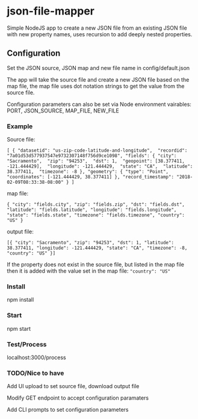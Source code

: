 # json-file-mapper
Simple NodeJS app to create a new JSON file from an existing JSON file with new property names, uses recursion to add deeply nested properties.

## Configuration
Set the JSON source, JSON map and new file name in config/default.json

The app will take the source file and create a new JSON file based on the map file, the map file uses dot notation strings to get the value from the source file.

Configuration parameters can also be set via Node environment vairables: PORT, JSON_SOURCE, MAP_FILE, NEW_FILE

### Example
Source file:

`[
    {
        "datasetid": "us-zip-code-latitude-and-longitude", 
        "recordid": "7a01d53d577937547e9732307148f756d9ce1098",
        "fields": {
            "city": "Sacramento", 
            "zip": "94253", 
            "dst": 1, 
            "geopoint": [38.377411, -121.444429], 
            "longitude": -121.444429, 
            "state": "CA", 
            "latitude": 38.377411, 
            "timezone": -8
        },
        "geometry": {
            "type": "Point", 
            "coordinates": [-121.444429, 38.377411]
        },
        "record_timestamp": "2018-02-09T08:33:38-08:00"
    }
]`

map file:

`{
    "city": "fields.city",
    "zip": "fields.zip",
    "dst": "fields.dst",
    "latitude": "fields.latitude",
    "longitude": "fields.longitude",
    "state": "fields.state",
    "timezone": "fields.timezone",
    "country": "US"
}`

output file:

`[{
	"city": "Sacramento",
	"zip": "94253",
	"dst": 1,
	"latitude": 38.377411,
	"longitude": -121.444429,
	"state": "CA",
	"timezone": -8,
	"country": "US"
}]`


If the property does not exist in the source file, but listed in the map file then it is added with the value set in the map file: `"country": "US"`


### Install
npm install

### Start
npm start

### Test/Process
localhost:3000/process

### TODO/Nice to have
Add UI upload to set source file, download output file

Modify GET endpoint to accept configuration paramaters

Add CLI prompts to set configuration parameters
